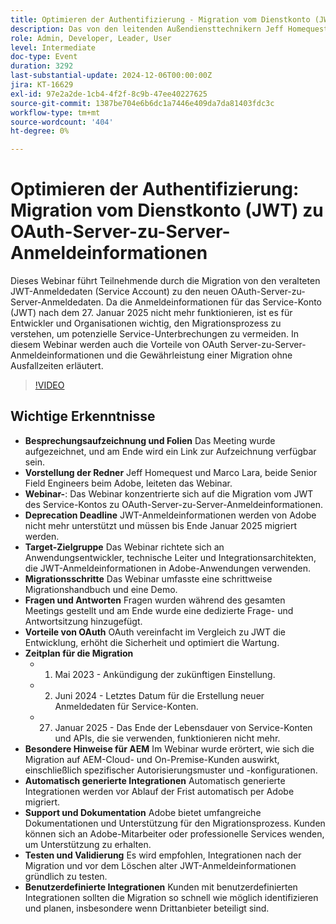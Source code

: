 ```yaml
---
title: Optimieren der Authentifizierung - Migration vom Dienstkonto (JWT) zu OAuth-Server-zu-Server-Anmeldeinformationen
description: Das von den leitenden Außendiensttechnikern Jeff Homequest und Marco Lara geleitete Adobe-Webinar konzentrierte sich auf die Migration vom Dienstkonto-JWT zu OAuth-Server-zu-Server-Anmeldeinformationen, wobei die Frist für die Einstellung im Januar 2025, die Migrationsschritte, die Vorteile von OAuth und besondere Überlegungen für AEM mit umfassender Unterstützung und Dokumentation für den Prozess hervorgehoben wurden.
role: Admin, Developer, Leader, User
level: Intermediate
doc-type: Event
duration: 3292
last-substantial-update: 2024-12-06T00:00:00Z
jira: KT-16629
exl-id: 97e2a2de-1cb4-4f2f-8c9b-47ee40227625
source-git-commit: 1387be704e6b6dc1a7446e409da7da81403fdc3c
workflow-type: tm+mt
source-wordcount: '404'
ht-degree: 0%

---
```


# Optimieren der Authentifizierung: Migration vom Dienstkonto (JWT) zu OAuth-Server-zu-Server-Anmeldeinformationen

Dieses Webinar führt Teilnehmende durch die Migration von den veralteten JWT-Anmeldedaten (Service Account) zu den neuen OAuth-Server-zu-Server-Anmeldedaten. Da die Anmeldeinformationen für das Service-Konto (JWT) nach dem 27. Januar 2025 nicht mehr funktionieren, ist es für Entwickler und Organisationen wichtig, den Migrationsprozess zu verstehen, um potenzielle Service-Unterbrechungen zu vermeiden. In diesem Webinar werden auch die Vorteile von OAuth Server-zu-Server-Anmeldeinformationen und die Gewährleistung einer Migration ohne Ausfallzeiten erläutert.

>[!VIDEO](https://video.tv.adobe.com/v/3440936/?learn=on&enablevpops)

## Wichtige Erkenntnisse

* **Besprechungsaufzeichnung und Folien** Das Meeting wurde aufgezeichnet, und am Ende wird ein Link zur Aufzeichnung verfügbar sein.
* **Vorstellung der Redner** Jeff Homequest und Marco Lara, beide Senior Field Engineers beim Adobe, leiteten das Webinar.
* **Webinar-**: Das Webinar konzentrierte sich auf die Migration vom JWT des Service-Kontos zu OAuth-Server-zu-Server-Anmeldeinformationen.
* **Deprecation Deadline** JWT-Anmeldeinformationen werden von Adobe nicht mehr unterstützt und müssen bis Ende Januar 2025 migriert werden.
* **Target-Zielgruppe** Das Webinar richtete sich an Anwendungsentwickler, technische Leiter und Integrationsarchitekten, die JWT-Anmeldeinformationen in Adobe-Anwendungen verwenden.
* **Migrationsschritte** Das Webinar umfasste eine schrittweise Migrationshandbuch und eine Demo.
* **Fragen und Antworten** Fragen wurden während des gesamten Meetings gestellt und am Ende wurde eine dedizierte Frage- und Antwortsitzung hinzugefügt.
* **Vorteile von OAuth** OAuth vereinfacht im Vergleich zu JWT die Entwicklung, erhöht die Sicherheit und optimiert die Wartung.
* **Zeitplan für die Migration**
   * 1. Mai 2023 - Ankündigung der zukünftigen Einstellung.
   * 2. Juni 2024 - Letztes Datum für die Erstellung neuer Anmeldedaten für Service-Konten.
   * 27. Januar 2025 - Das Ende der Lebensdauer von Service-Konten und APIs, die sie verwenden, funktionieren nicht mehr.
* **&#x200B;Besondere Hinweise für AEM** Im Webinar wurde erörtert, wie sich die Migration auf AEM-Cloud- und On-Premise-Kunden auswirkt, einschließlich spezifischer Autorisierungsmuster und -konfigurationen.
* **Automatisch generierte Integrationen** Automatisch generierte Integrationen werden vor Ablauf der Frist automatisch per Adobe migriert.
* **Support und Dokumentation** Adobe bietet umfangreiche Dokumentationen und Unterstützung für den Migrationsprozess. Kunden können sich an Adobe-Mitarbeiter oder professionelle Services wenden, um Unterstützung zu erhalten.
* **Testen und Validierung** Es wird empfohlen, Integrationen nach der Migration und vor dem Löschen alter JWT-Anmeldeinformationen gründlich zu testen.
* **Benutzerdefinierte Integrationen** Kunden mit benutzerdefinierten Integrationen sollten die Migration so schnell wie möglich identifizieren und planen, insbesondere wenn Drittanbieter beteiligt sind.
